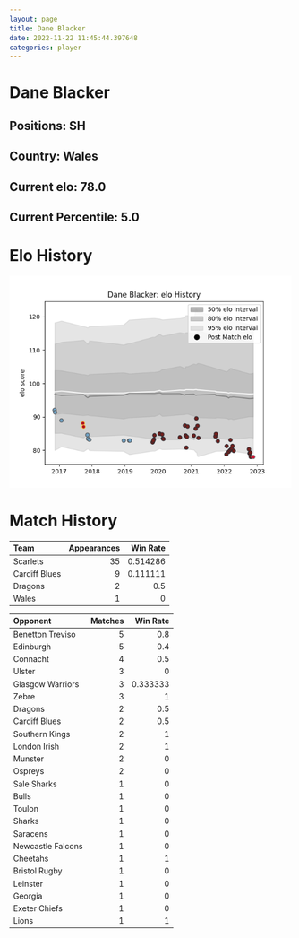 ```yaml
---  
layout: page  
title: Dane Blacker  
date: 2022-11-22 11:45:44.397648  
categories: player  
---
```

# Dane Blacker

## Positions: SH

## Country: Wales

## Current elo: 78.0

## Current Percentile: 5.0

# Elo History


![elo history](history_DaneBlacker.png)
# Match History


| Team          |   Appearances |   Win Rate |
|:--------------|--------------:|-----------:|
| Scarlets      |            35 |   0.514286 |
| Cardiff Blues |             9 |   0.111111 |
| Dragons       |             2 |   0.5      |
| Wales         |             1 |   0        |

| Opponent          |   Matches |   Win Rate |
|:------------------|----------:|-----------:|
| Benetton Treviso  |         5 |   0.8      |
| Edinburgh         |         5 |   0.4      |
| Connacht          |         4 |   0.5      |
| Ulster            |         3 |   0        |
| Glasgow Warriors  |         3 |   0.333333 |
| Zebre             |         3 |   1        |
| Dragons           |         2 |   0.5      |
| Cardiff Blues     |         2 |   0.5      |
| Southern Kings    |         2 |   1        |
| London Irish      |         2 |   1        |
| Munster           |         2 |   0        |
| Ospreys           |         2 |   0        |
| Sale Sharks       |         1 |   0        |
| Bulls             |         1 |   0        |
| Toulon            |         1 |   0        |
| Sharks            |         1 |   0        |
| Saracens          |         1 |   0        |
| Newcastle Falcons |         1 |   0        |
| Cheetahs          |         1 |   1        |
| Bristol Rugby     |         1 |   0        |
| Leinster          |         1 |   0        |
| Georgia           |         1 |   0        |
| Exeter Chiefs     |         1 |   0        |
| Lions             |         1 |   1        |